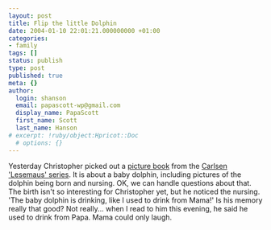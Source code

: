 ```yaml
---
layout: post
title: Flip the little Dolphin
date: 2004-01-10 22:01:21.000000000 +01:00
categories:
- family
tags: []
status: publish
type: post
published: true
meta: {}
author:
  login: shanson
  email: papascott-wp@gmail.com
  display_name: PapaScott
  first_name: Scott
  last_name: Hanson
# excerpt: !ruby/object:Hpricot::Doc
  # options: {}
---
```

<p>Yesterday Christopher picked out a <a title="Amazon.de: Bücher: Flip, der kleine Delphin" href="http://www.amazon.de/exec/obidos/ASIN/3551086516/qid=1073768033">picture book</a> from the <a href="http://www.carlsenkids.de/programm/lesemaus/">Carlsen 'Lesemaus' series</a>. It is  about a baby dolphin, including pictures of the dolphin being born and nursing. OK, we can handle questions about that. The birth isn't so interesting for Christopher yet, but he noticed the nursing. 'The baby dolphin is drinking, like I used to drink from Mama!' Is his memory really that good? Not really... when I read to him this evening, he said he used to drink from Papa. Mama could only laugh.</p>
